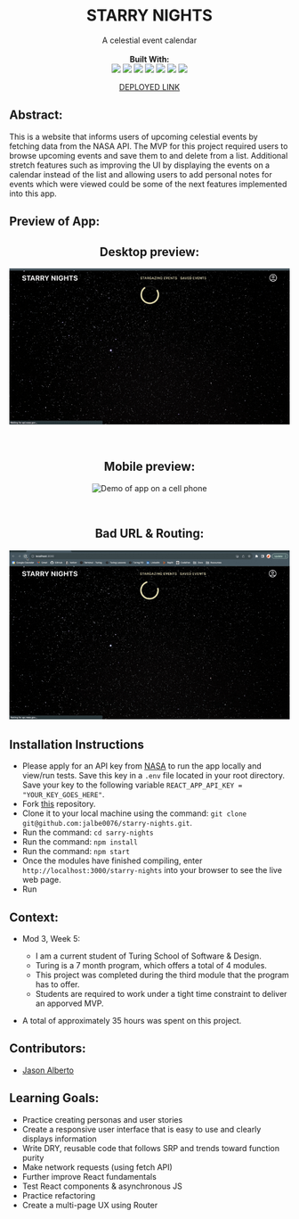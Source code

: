 <div align="center">
<h1> STARRY NIGHTS </h1>
A celestial event calendar
<br> 

<br>
<b>Built With:</b>
<br>

  <img src="https://img.shields.io/badge/React-20232A?style=for-the-badge&logo=react&logoColor=61DAFB" />
  <img src="https://img.shields.io/badge/JavaScript-323330?style=for-the-badge&logo=javascript&logoColor=F7DF1E" /> 
  <img src="https://img.shields.io/badge/Sass-CC6699.svg?style=for-the-badge&logo=Sass&logoColor=white" /> 
  <img src="https://img.shields.io/badge/HTML5-E34F26?style=for-the-badge&logo=html5&logoColor=white" />
  <img src="https://img.shields.io/badge/Vercel-000000.svg?style=for-the-badge&logo=Vercel&logoColor=white" />
  <img src="https://img.shields.io/badge/-cypress-%23E5E5E5?style=for-the-badge&logo=cypress&logoColor=058a5e" /> 
  <img src="https://img.shields.io/badge/npm-CB3837.svg?style=for-the-badge&logo=npm&logoColor=white" /> 

[DEPLOYED LINK](https://starry-nights-8xlexjx2v-jalbe0076.vercel.app/) <!-- LINK TO BE ADDED ONCE DEPLOYED-->
</div>


## Abstract: 
This is a website that informs users of upcoming celestial events by fetching data from the NASA API. The MVP for this project required users to browse upcoming events and save them to and delete from a list. Additional stretch features such as improving the UI by displaying the events on a calendar instead of the list and allowing users to add personal notes for events which were viewed could be some of the next features implemented into this app. 

## Preview of App:

<div align="center">

  <h2> Desktop preview: </h2>

  ![Demo of app on a desktop](public/images/desktop-view.gif) <!-- ADD journal preview here -->

  <br>

  <h2> Mobile preview: </h2>

  ![Demo of app on a cell phone](public/images/mobile-view.gif) <!-- ADD search preview here -->
  
  <br>

  <h2> Bad URL & Routing: </h2>

  ![Demo of app sad paths on a desktop](public/images/desktop-view-sad.gif) <!-- ADD sad path preview here -->


</div>

## Installation Instructions 
- Please apply for an API key from [NASA](https://api.nasa.gov/) to run the app locally and view/run tests. Save this key in a `.env` file located in your root directory. Save your key to the following variable `REACT_APP_API_KEY = "YOUR_KEY_GOES_HERE"`.
- Fork [this](https://github.com/jalbe0076/starry-nights) repository. 
- Clone it to your local machine using the command: `git clone git@github.com:jalbe0076/starry-nights.git`.
- Run the command: `cd sarry-nights`
- Run the command: `npm install`
- Run the command: `npm start`
- Once the modules have finished compiling, enter `http://localhost:3000/starry-nights` into your browser to see the live web page. 
- Run 



## Context: 
- Mod 3, Week 5: 
  - I am a current student of Turing School of Software & Design. 
  - Turing is a 7 month program, which offers a total of 4 modules. 
  - This project was completed during the third module that the program has to offer. 
  - Students are required to work under a tight time constraint to deliver an apporved MVP.

- A total of approximately 35 hours was spent on this project. 

## Contributors: 
- [Jason Alberto](https://github.com/jalbe0076)

## Learning Goals:
- Practice creating personas and user stories
- Create a responsive user interface that is easy to use and clearly displays information
- Write DRY, reusable code that follows SRP and trends toward function purity
- Make network requests (using fetch API)
- Further improve React fundamentals
- Test React components & asynchronous JS
- Practice refactoring
- Create a multi-page UX using Router
